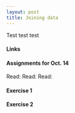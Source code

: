 ```yaml
---
layout: post
title: Joining data
---
```


Test test test

#### Links

#### Assignments for Oct. 14

Read:
Read: 
Read: 

#### Exercise 1

#### Exercise 2